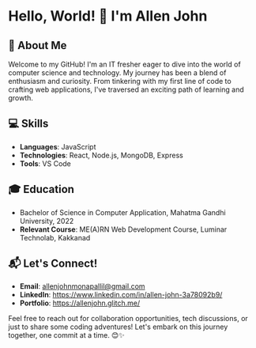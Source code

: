 # Hello, World! 👋 I'm Allen John

## 🚀 About Me
Welcome to my GitHub! I'm an IT fresher eager to dive into the world of computer science and technology. My journey has been a blend of enthusiasm and curiosity. From tinkering with my first line of code to crafting web applications, I've traversed an exciting path of learning and growth.

## 💻 Skills
- **Languages**: JavaScript
- **Technologies**: React, Node.js, MongoDB, Express
- **Tools**: VS Code

## 🎓 Education
- Bachelor of Science in Computer Application, Mahatma Gandhi University, 2022
- **Relevant Course**: ME(A)RN Web Development Course, Luminar Technolab, Kakkanad

## 📬 Let's Connect!
- **Email**: allenjohnmonapallil@gmail.com
- **LinkedIn**: https://www.linkedin.com/in/allen-john-3a78092b9/
- **Portfolio**: https://allenjohn.glitch.me/

Feel free to reach out for collaboration opportunities, tech discussions, or just to share some coding adventures! Let's embark on this journey together, one commit at a time. 😊✨


<!---
allenjohn07/allenjohn07 is a ✨ special ✨ repository because its `README.md` (this file) appears on your GitHub profile.
You can click the Preview link to take a look at your changes.
--->
